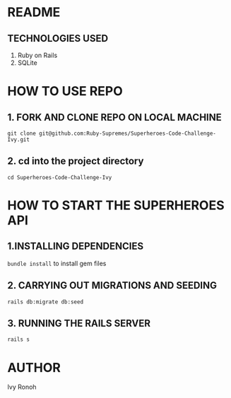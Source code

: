 # README

## TECHNOLOGIES USED
1. Ruby on Rails
2. SQLite

# HOW TO USE REPO
## 1. FORK AND CLONE REPO ON LOCAL MACHINE
`git clone git@github.com:Ruby-Supremes/Superheroes-Code-Challenge-Ivy.git`
## 2. cd into the project directory
`cd Superheroes-Code-Challenge-Ivy`


# HOW TO START THE SUPERHEROES API
## 1.INSTALLING DEPENDENCIES
`bundle install` to install gem files
## 2. CARRYING OUT MIGRATIONS AND SEEDING
`rails db:migrate db:seed`
## 3. RUNNING THE RAILS SERVER
`rails s`

# AUTHOR
Ivy Ronoh